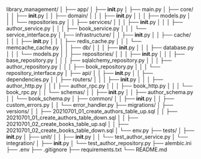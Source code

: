 library_management/
│
├── app/
│   ├── __init__.py
│   ├── main.py
│   ├── core/
│   │   ├── __init__.py
│   │   ├── domain/
│   │   │   ├── __init__.py
│   │   │   ├── models.py
│   │   │   └── repositories.py
│   │   ├── services/
│   │   │   ├── __init__.py
│   │   │   ├── author_service.py
│   │   │   ├── book_service.py
│   │   │   └── service_interface.py
│   ├── infrastructure/
│   │   ├── __init__.py
│   │   ├── cache/
│   │   │   ├── __init__.py
│   │   │   ├── redis_cache.py
│   │   │   └── memcache_cache.py
│   │   ├── db/
│   │   │   ├── __init__.py
│   │   │   ├── database.py
│   │   │   └── models.py
│   │   ├── repositories/
│   │   │   ├── __init__.py
│   │   │   ├── base_repository.py
│   │   │   ├── sqlalchemy_repository.py
│   │   │   ├── author_repository.py
│   │   │   ├── book_repository.py
│   │   │   └── repository_interface.py
│   ├── api/
│   │   ├── __init__.py
│   │   ├── dependencies.py
│   │   ├── routers/
│   │   │   ├── __init__.py
│   │   │   ├── author_http.py
│   │   │   ├── author_rpc.py
│   │   │   ├── book_http.py
│   │   │   └── book_rpc.py
│   │   └── schemas/
│   │       ├── __init__.py
│   │       ├── author_schema.py
│   │       └── book_schema.py
│   ├── common/
│   │   ├── __init__.py
│   │   ├── custom_errors.py
│   │   └── error_handler.py
├── migrations/
│   ├── versions/
│   │   ├── 20210701_01_create_authors_table_up.sql
│   │   ├── 20210701_01_create_authors_table_down.sql
│   │   ├── 20210701_02_create_books_table_up.sql
│   │   ├── 20210701_02_create_books_table_down.sql
│   └── env.py
├── tests/
│   ├── __init__.py
│   ├── unit/
│   │   ├── __init__.py
│   │   └── test_author_service.py
│   └── integration/
│       ├── __init__.py
│       └── test_author_repository.py
├── alembic.ini
├── .env
├── .gitignore
├── requirements.txt
└── README.md
